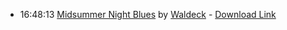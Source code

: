 *   16:48:13  [Midsummer Night Blues](http://goo.gl/SmNbcq) by [Waldeck](http://www.last.fm/music/Waldeck) - [Download Link](http://goo.gl/g80oDQ)

